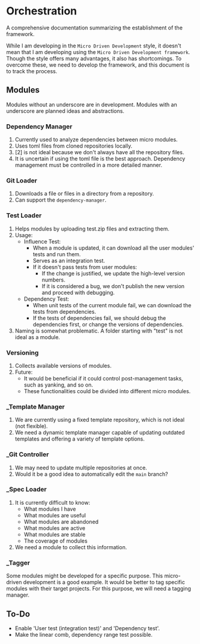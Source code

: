# Orchestration

A comprehensive documentation summarizing the establishment of the framework.

While I am developing in the `Micro Driven Development` style, it doesn't mean that I am developing using the `Micro Driven Development framework`. Though the style offers many advantages, it also has shortcomings. To overcome these, we need to develop the framework, and this document is to track the process.

## Modules

Modules without an underscore are in development.
Modules with an underscore are planned ideas and abstractions.

### Dependency Manager

1. Currently used to analyze dependencies between micro modules.
2. Uses toml files from cloned repositories locally.
3. [2] is not ideal because we don't always have all the repository files.
4. It is uncertain if using the toml file is the best approach. Dependency management must be controlled in a more detailed manner.

### Git Loader

1. Downloads a file or files in a directory from a repository.
2. Can support the `dependency-manager`.

### Test Loader

1. Helps modules by uploading test.zip files and extracting them.
2. Usage:
    - Influence Test:
        - When a module is updated, it can download all the user modules' tests and run them.
        - Serves as an integration test.
        - If it doesn't pass tests from user modules:
            - If the change is justified, we update the high-level version numbers.
            - If it is considered a bug, we don't publish the new version and proceed with debugging.
    - Dependency Test:
        - When unit tests of the current module fail, we can download the tests from dependencies.
        - If the tests of dependencies fail, we should debug the dependencies first, or change the versions of dependencies.
3. Naming is somewhat problematic. A folder starting with "test" is not ideal as a module.

### Versioning

1. Collects available versions of modules.
2. Future:
    - It would be beneficial if it could control post-management tasks, such as yanking, and so on.
    - These functionalities could be divided into different micro modules.

### _Template Manager

1. We are currently using a fixed template repository, which is not ideal (not flexible).
2. We need a dynamic template manager capable of updating outdated templates and offering a variety of template options.

### _Git Controller

1. We may need to update multiple repositories at once.
2. Would it be a good idea to automatically edit the `main` branch?

### _Spec Loader

1. It is currently difficult to know:
    - What modules I have
    - What modules are useful
    - What modules are abandoned
    - What modules are active
    - What modules are stable
    - The coverage of modules
2. We need a module to collect this information.

### _Tagger

Some modules might be developed for a specific purpose. This micro-driven development is a good example. It would be better to tag specific modules with their target projects. For this purpose, we will need a tagging manager.

## To-Do

- Enable 'User test (integration test)' and 'Dependency test'.
- Make the linear comb, dependency range test possible.
